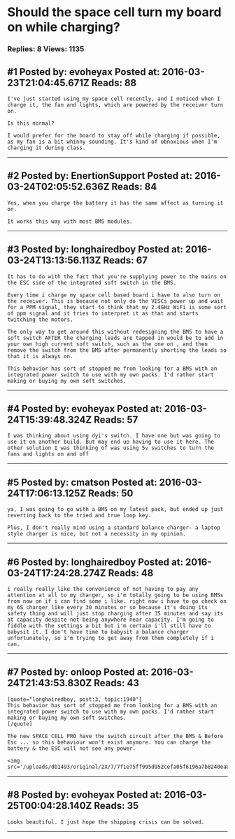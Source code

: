 # Should the space cell turn my board on while charging?

### Replies: 8 Views: 1135

## \#1 Posted by: evoheyax Posted at: 2016-03-23T21:04:45.671Z Reads: 88

```
I've just started using my space cell recently, and I noticed when I charge it, the fan and lights, which are powered by the receiver turn on.

Is this normal?

I would prefer for the board to stay off while charging if possible, as my fan is a bit whinny sounding. It's kind of obnoxious when I'm charging it during class.
```

---
## \#2 Posted by: EnertionSupport Posted at: 2016-03-24T02:05:52.636Z Reads: 84

```
Yes, when you charge the battery it has the same affect as turning it on. 

It works this way with most BMS modules.
```

---
## \#3 Posted by: longhairedboy Posted at: 2016-03-24T13:13:56.113Z Reads: 67

```
It has to do with the fact that you're supplying power to the mains on the ESC side of the integrated soft switch in the BMS.

Every time i charge my space cell based board i have to also turn on the receiver. This is because not only do the VESCs power up and wait for a PPM signal, they start to think that my 2.4GHz WiFi is some sort of ppm signal and it tries to interpret it as that and starts twitching the motors. 

The only way to get around this without redesigning the BMS to have a soft switch AFTER the charging leads are tapped in would be to add in your own high current soft switch, such as the one on , and then remove the switch from the BMS after permanently shorting the leads so that it is always on. 

This behavior has sort of stopped me from looking for a BMS with an integrated power switch to use with my own packs. I'd rather start making or buying my own soft switches.
```

---
## \#4 Posted by: evoheyax Posted at: 2016-03-24T15:39:48.324Z Reads: 57

```
I was thinking about using dyi's switch. I have one but was going to use it on another build. But may end up having to use it here. The other solution I was thinking of was using 5v switches to turn the fans and lights on and off
```

---
## \#5 Posted by: cmatson Posted at: 2016-03-24T17:06:13.125Z Reads: 50

```
ya, I was going to go with a BMS on my latest pack, but ended up just reverting back to the tried and true loop key. 

Plus, I don't really mind using a standard balance charger- a laptop style charger is nice, but not a necessity in my opinion.
```

---
## \#6 Posted by: longhairedboy Posted at: 2016-03-24T17:24:28.274Z Reads: 48

```
i really really like the convenience of not having to pay any attention at all to my charger, so i'm totally going to be using BMSs from now on if i can find some i like. right now i have to go check on my 6S charger like every 30 minutes or so because it's doing its safety thing and will just stop charging after 35 minutes and say its at capacity despite not being anywhere near capacity. I'm going to fiddle with the settings a bit but i'm certain i'll still have to babysit it. I don't have time to babysit a balance charger unfortunately, so i'm trying to get away from them completely if i can.
```

---
## \#7 Posted by: onloop Posted at: 2016-03-24T21:43:53.830Z Reads: 43

```
[quote="longhairedboy, post:3, topic:1940"]
This behavior has sort of stopped me from looking for a BMS with an integrated power switch to use with my own packs. I'd rather start making or buying my own soft switches.
[/quote]

The new SPACE CELL PRO have the switch circuit after the BMS & Before Esc ... so this behaviour won't exist anymore. You can charge the battery & the ESC will not see any power.

<img src='/uploads/db1493/original/2X/7/7f1e75ff995d952cefa05f6196a7b8240ea89da7.jpg'>
```

---
## \#8 Posted by: evoheyax Posted at: 2016-03-25T00:04:28.140Z Reads: 35

```
Looks beautiful. I just hope the shipping crisis can be solved.
```

---
